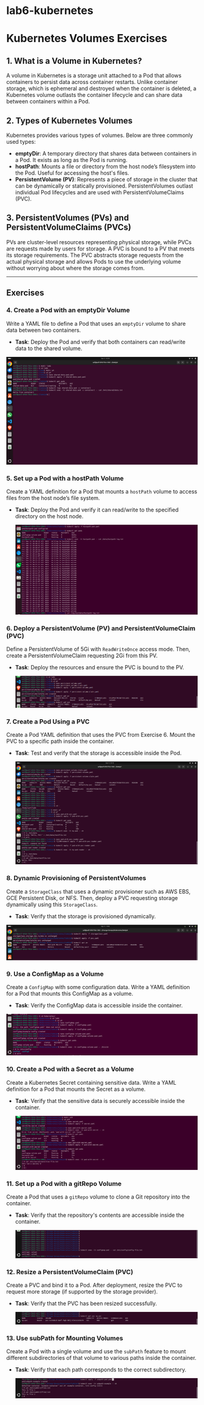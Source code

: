 # lab6-kubernetes


# Kubernetes Volumes Exercises


## 1. What is a Volume in Kubernetes?

A volume in Kubernetes is a storage unit attached to a Pod that allows containers to persist data across container restarts. Unlike container storage, which is ephemeral and destroyed when the container is deleted, a Kubernetes volume outlasts the container lifecycle and can share data between containers within a Pod.

## 2. Types of Kubernetes Volumes

Kubernetes provides various types of volumes. Below are three commonly used types:

- **emptyDir**: A temporary directory that shares data between containers in a Pod. It exists as long as the Pod is running.
- **hostPath**: Mounts a file or directory from the host node’s filesystem into the Pod. Useful for accessing the host's files.
- **PersistentVolume (PV)**: Represents a piece of storage in the cluster that can be dynamically or statically provisioned. PersistentVolumes outlast individual Pod lifecycles and are used with PersistentVolumeClaims (PVC).

## 3. PersistentVolumes (PVs) and PersistentVolumeClaims (PVCs)

PVs are cluster-level resources representing physical storage, while PVCs are requests made by users for storage. A PVC is bound to a PV that meets its storage requirements. The PVC abstracts storage requests from the actual physical storage and allows Pods to use the underlying volume without worrying about where the storage comes from.

---

## Exercises

### 4. Create a Pod with an emptyDir Volume

Write a YAML file to define a Pod that uses an `emptyDir` volume to share data between two containers.

- **Task**: Deploy the Pod and verify that both containers can read/write data to the shared volume.

![Project-Output](https://github.com/SaifmElnagar/lab6-kubernetes/blob/main/p4/Pasted%20image.png)
  
### 5. Set up a Pod with a hostPath Volume

Create a YAML definition for a Pod that mounts a `hostPath` volume to access files from the host node’s file system.

- **Task**: Deploy the Pod and verify it can read/write to the specified directory on the host node.

  ![Project-Output](https://github.com/SaifmElnagar/lab6-kubernetes/blob/main/p5/Pasted%20image.png)

### 6. Deploy a PersistentVolume (PV) and PersistentVolumeClaim (PVC)

Define a PersistentVolume of 5Gi with `ReadWriteOnce` access mode. Then, create a PersistentVolumeClaim requesting 2Gi from this PV.

- **Task**: Deploy the resources and ensure the PVC is bound to the PV.

  ![Project-Output](https://github.com/SaifmElnagar/lab6-kubernetes/blob/main/p6/Pasted%20image.png)

### 7. Create a Pod Using a PVC

Create a Pod YAML definition that uses the PVC from Exercise 6. Mount the PVC to a specific path inside the container.

- **Task**: Test and verify that the storage is accessible inside the Pod.

  ![Project-Output](https://github.com/SaifmElnagar/lab6-kubernetes/blob/main/p7/Pasted%20image.png)

### 8. Dynamic Provisioning of PersistentVolumes

Create a `StorageClass` that uses a dynamic provisioner such as AWS EBS, GCE Persistent Disk, or NFS. Then, deploy a PVC requesting storage dynamically using this `StorageClass`.

- **Task**: Verify that the storage is provisioned dynamically.

![Project-Output](https://github.com/SaifmElnagar/lab6-kubernetes/blob/main/p8/Pasted%20image%20(2).png)

### 9. Use a ConfigMap as a Volume

Create a `ConfigMap` with some configuration data. Write a YAML definition for a Pod that mounts this ConfigMap as a volume.

- **Task**: Verify the ConfigMap data is accessible inside the container.

![Project-Output](https://github.com/SaifmElnagar/lab6-kubernetes/blob/main/p9/Pasted%20image.png)

### 10. Create a Pod with a Secret as a Volume

Create a Kubernetes Secret containing sensitive data. Write a YAML definition for a Pod that mounts the Secret as a volume.

- **Task**: Verify that the sensitive data is securely accessible inside the container.

  ![Project-Output](https://github.com/SaifmElnagar/lab6-kubernetes/blob/main/p10/Pasted%20image.png)

### 11. Set up a Pod with a gitRepo Volume

Create a Pod that uses a `gitRepo` volume to clone a Git repository into the container.

- **Task**: Verify that the repository's contents are accessible inside the container.

  ![Project-Output](https://github.com/SaifmElnagar/lab6-kubernetes/blob/main/p11/Pasted%20image.png)

### 12. Resize a PersistentVolumeClaim (PVC)

Create a PVC and bind it to a Pod. After deployment, resize the PVC to request more storage (if supported by the storage provider).

- **Task**: Verify that the PVC has been resized successfully.

  ![Project-Output](https://github.com/SaifmElnagar/lab6-kubernetes/blob/main/p12/Pasted%20image.png)

### 13. Use subPath for Mounting Volumes

Create a Pod with a single volume and use the `subPath` feature to mount different subdirectories of that volume to various paths inside the container.

- **Task**: Verify that each path corresponds to the correct subdirectory.

  ![Project-Output](https://github.com/SaifmElnagar/lab6-kubernetes/blob/main/p13/Pasted%20image.png)
